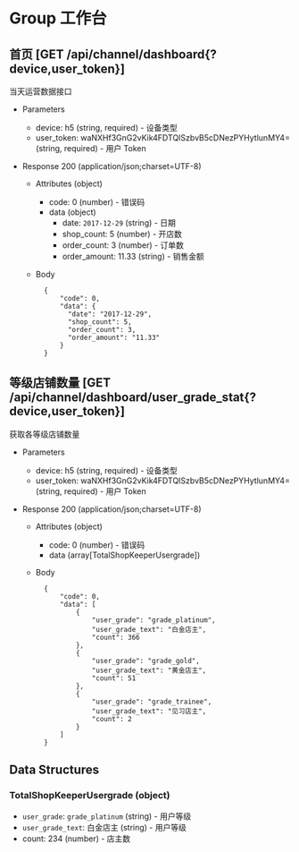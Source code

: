 # Group 工作台

## 首页 [GET /api/channel/dashboard{?device,user_token}]
  当天运营数据接口

+ Parameters
    + device: h5 (string, required) - 设备类型
    + user_token: waNXHf3GnG2vKik4FDTQISzbvB5cDNezPYHytlunMY4= (string, required) - 用户 Token

+ Response 200 (application/json;charset=UTF-8)
    + Attributes (object)
        + code: 0 (number) - 错误码
        + data (object)
            + date: `2017-12-29` (string) - 日期
            + shop_count: 5 (number) - 开店数
            + order_count: 3 (number) - 订单数
            + order_amount: 11.33 (string) - 销售金额
    + Body

            {
                "code": 0,
                "data": {
                  "date": "2017-12-29",
                  "shop_count": 5,
                  "order_count": 3,
                  "order_amount": "11.33"
                }
            }


## 等级店铺数量 [GET /api/channel/dashboard/user_grade_stat{?device,user_token}]
获取各等级店铺数量

+ Parameters
    + device: h5 (string, required) - 设备类型
    + user_token: waNXHf3GnG2vKik4FDTQISzbvB5cDNezPYHytlunMY4= (string, required) - 用户 Token

+ Response 200 (application/json;charset=UTF-8)
    + Attributes (object)
        + code: 0 (number) - 错误码
        + data (array[TotalShopKeeperUsergrade])

    + Body

            {
                "code": 0,
                "data": [
                    {
                        "user_grade": "grade_platinum",
                        "user_grade_text": "白金店主",
                        "count": 366
                    },
                    {
                        "user_grade": "grade_gold",
                        "user_grade_text": "黄金店主",
                        "count": 51
                    },
                    {
                        "user_grade": "grade_trainee",
                        "user_grade_text": "见习店主",
                        "count": 2
                    }
                ]
            }

## Data Structures
### TotalShopKeeperUsergrade (object)
+ `user_grade`: `grade_platinum` (string) - 用户等级
+ `user_grade_text`: 白金店主 (string) - 用户等级
+ count: 234 (number) - 店主数
